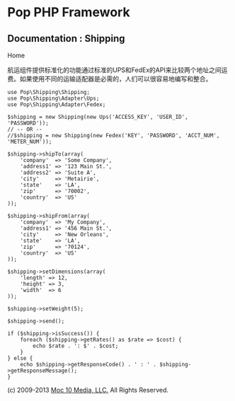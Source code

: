 Pop PHP Framework
=================

Documentation : Shipping
------------------------

Home

航运组件提供标准化的功能通过标准的UPS和FedEx的API来比较两个地址之间运费。如果使用不同的运输适配器是必需的，人们可以很容易地编写和整合。

    use Pop\Shipping\Shipping;
    use Pop\Shipping\Adapter\Ups;
    use Pop\Shipping\Adapter\Fedex;

    $shipping = new Shipping(new Ups('ACCESS_KEY', 'USER_ID', 'PASSWORD'));
    // -- OR --
    //$shipping = new Shipping(new Fedex('KEY', 'PASSWORD', 'ACCT_NUM', 'METER_NUM'));

    $shipping->shipTo(array(
        'company'  => 'Some Company',
        'address1' => '123 Main St.',
        'address2' => 'Suite A',
        'city'     => 'Metairie',
        'state'    => 'LA',
        'zip'      => '70002',
        'country'  => 'US'
    ));

    $shipping->shipFrom(array(
        'company'  => 'My Company',
        'address1' => '456 Main St.',
        'city'     => 'New Orleans',
        'state'    => 'LA',
        'zip'      => '70124',
        'country'  => 'US'
    ));

    $shipping->setDimensions(array(
        'length' => 12,
        'height' => 3,
        'width'  => 6
    ));

    $shipping->setWeight(5);

    $shipping->send();

    if ($shipping->isSuccess()) {
        foreach ($shipping->getRates() as $rate => $cost) {
            echo $rate . ': $' . $cost;
        }
    } else {
        echo $shipping->getResponseCode() . ' : ' . $shipping->getResponseMessage();
    }

\(c) 2009-2013 [Moc 10 Media, LLC.](http://www.moc10media.com) All
Rights Reserved.
